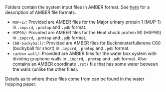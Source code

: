 Folders contain the system input files in AMBER format. See [here](https://ambermd.org/FileFormats.php "AMBER file formats") for a description of AMBER file formats.

- `MUP-1/`: Provided are AMBER files for the Major urinary protein 1 (MUP-1) in `.inpcrd`, `.prmtop` and `.pdb` format.
- `HSP90/`: Provided are AMBER files for the Heat shock protein 90 (HSP90) in `.inpcrd`, `.prmtop` and `.pdb` format.
- `C60-buckyball/`: Provided are AMBER files for Buckminsterfullerene C60 (buckyball for short) in `.inpcrd`, `.prmtop` and `.pdb` format.
- `carbon-wall/`: Provided are AMBER files for the water box system with dividing graphene walls in `.inpcrd`, `.prmtop` and `.pdb` format. Also contains an AMBER coordinate `.rst7` file that has some water between the walls (unlike the other files).

Details as to where these files come from can be found in the water hopping paper.
